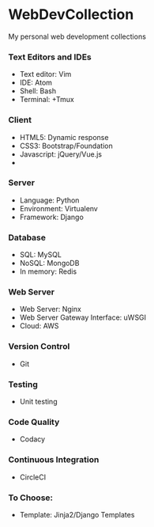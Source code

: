 # WebDevCollection
My personal web development collections

### Text Editors and IDEs
  - Text editor: Vim
  - IDE: Atom
  - Shell: Bash
  - Terminal: +Tmux

### Client
  - HTML5: Dynamic response
  - CSS3: Bootstrap/Foundation
  - Javascript: jQuery/Vue.js
  -
  
### Server 
  - Language: Python
  - Environment: Virtualenv 
  - Framework: Django
  
  

### Database
  - SQL: MySQL
  - NoSQL: MongoDB
  - In memory: Redis

### Web Server 
  - Web Server: Nginx
  - Web Server Gateway Interface: uWSGI
  - Cloud: AWS
  
### Version Control
  - Git
  
### Testing
  - Unit testing
  
### Code Quality
  - Codacy
  
### Continuous Integration
  - CircleCI
  
### To Choose:
  - Template: Jinja2/Django Templates
  
